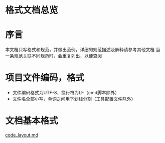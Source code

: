 # 格式文档总览

# 序言
本文档只写格式和规范，并做出范例，详细的规范描述及解释请参考其他文档
当一条规范关联不同规范时，会重复列出，以便查阅

# 项目文件编码，格式
- 文件编码格式为UTF-8，换行符为LF（cmd脚本除外）
- 文件名全部小写，单词之间用下划线分割（工具配置文件除外）


# 文档基本格式
[code_layout.md](code_layout.md)